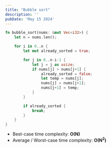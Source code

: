 ```yaml
---
title: "Bubble sort"
description: ''
pubDate: 'May 15 2024'
---
```


```rust
fn bubble_sort(nums: &mut Vec<i32>) {
    let n = nums.len();

    for i in 0..n {
        let mut already_sorted = true;

        for j in 0..n-i-1 {
            let j = j as usize;
            if nums[j] > nums[j+1] {
                already_sorted = false;
                let temp = nums[j];
                nums[j] = nums[j+1];
                nums[j+1] = temp;
            }
        }

        if already_sorted {
            break;
        }
    }
}
```

- Best-case time complexity: **O(N)**
- Average / Worst-case time complexity: **O(N<sup>2</sup>)**
